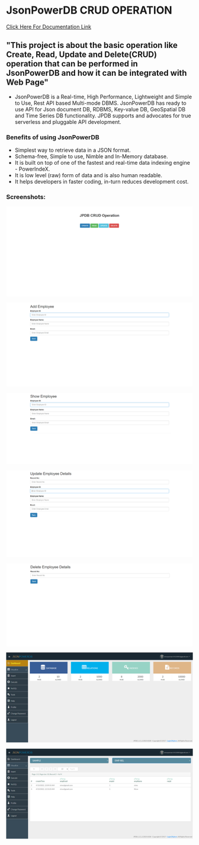 # JsonPowerDB CRUD OPERATION

[Click Here For Documentation Link](http://login2explore.com/jpdb/docs.html)

## "This project is about the basic operation like Create, Read, Update and Delete(CRUD) operation that can be performed in JsonPowerDB and how it can be integrated with Web Page" 


- JsonPowerDB is a Real-time, High Performance, Lightweight and Simple to Use, Rest API based Multi-mode DBMS. JsonPowerDB has ready to use API for Json document DB, RDBMS, Key-value DB, GeoSpatial DB and Time Series DB functionality. JPDB supports and advocates for true serverless and pluggable API development.

### Benefits of using JsonPowerDB

- Simplest way to retrieve data in a JSON format.
- Schema-free, Simple to use, Nimble and In-Memory database.
- It is built on top of one of the fastest and real-time data indexing engine - PowerIndeX.
- It is low level (raw) form of data and is also human readable.
- It helps developers in faster coding, in-turn reduces development cost.



### Screenshots:

![Index Page](https://github.com/Nimo014/JPDB-CRUD/blob/5d83da11441db7a95b876093a83e7da61b35b6dd/Assets/Screenshot/CRUD.png)

![CREATE Page](https://github.com/Nimo014/JPDB-CRUD/blob/5d83da11441db7a95b876093a83e7da61b35b6dd/Assets/Screenshot/ADD.png)

![READ Page](https://github.com/Nimo014/JPDB-CRUD/blob/5d83da11441db7a95b876093a83e7da61b35b6dd/Assets/Screenshot/READ.png)

![UPDATE Page](https://github.com/Nimo014/JPDB-CRUD/blob/4c568c169010eb193d015d18b894c3b9bfcc6b39/Assets/Screenshot/UPDATE.png)

![DELETE Page](https://github.com/Nimo014/JPDB-CRUD/blob/4c568c169010eb193d015d18b894c3b9bfcc6b39/Assets/Screenshot/DELETE.png)

![DashBoard Page](https://github.com/Nimo014/JPDB-CRUD/blob/4c568c169010eb193d015d18b894c3b9bfcc6b39/Assets/Screenshot/dashboard.png)

![Visualize](https://github.com/Nimo014/JPDB-CRUD/blob/4c568c169010eb193d015d18b894c3b9bfcc6b39/Assets/Screenshot/db.png)
